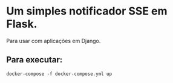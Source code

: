 # Um simples notificador SSE em Flask.
Para usar com aplicações em Django.

## Para executar:

    docker-compose -f docker-compose.yml up
